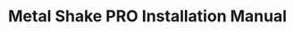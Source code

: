---
title: Metal Shake PRO Installation Manual
file: /uploads/Hurricane%20Metal%20Shake%20PRO%20Installation%20Manual.pdf
---